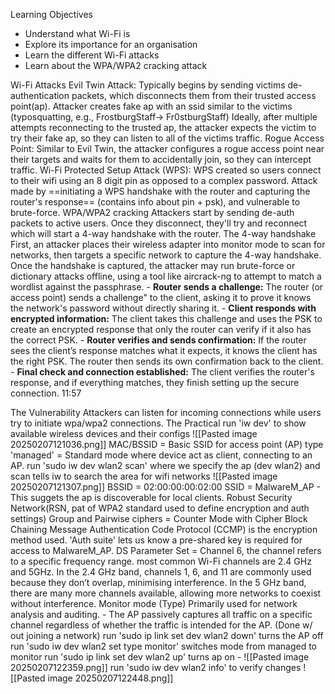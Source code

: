 Learning Objectives
- Understand what Wi-Fi is
- Explore its importance for an organisation
- Learn the different Wi-Fi attacks
- Learn about the WPA/WPA2 cracking attack

Wi-Fi Attacks
	Evil Twin Attack:
		Typically begins by sending victims de-authentication packets, which disconnects them from their trusted access point(ap). Attacker creates fake ap with an ssid similar to the victims (typosquatting, e.g., FrostburgStaff-> Fr0stburgStaff) Ideally, after multiple attempts reconnecting to the trusted ap, the attacker expects the victim to try their fake ap, so they can listen to all of the victims traffic. 
	Rogue Access Point:
		Similar to Evil Twin, the attacker configures a rogue access point near their targets and waits for them to accidentally join, so they can intercept traffic. 
	Wi-Fi Protected Setup Attack (WPS):
		WPS created so users connect to their wifi using an 8 digit pin as opposed to a complex password. Attack made by ==initiating a WPS handshake with the router and capturing the router's response== (contains info about pin + psk), and vulnerable to brute-force. 
WPA/WPA2 cracking
	Attackers start by sending de-auth packets to active users. Once they disconnect, they'll try and reconnect which will start a 4-way handshake with the router. 
	The 4-way handshake
		First, an attacker places their wireless adapter into monitor mode to scan for networks, then targets a specific network to capture the 4-way handshake. Once the handshake is captured, the attacker may run brute-force or dictionary attacks offline, using a tool like aircrack-ng to attempt to match a wordlist against the passphrase.
	- **Router sends a challenge:** The router (or access point) sends a challenge" to the client, asking it to prove it knows the network's password without directly sharing it.
	- **Client responds with encrypted information:** The client takes this challenge and uses the PSK to create an encrypted response that only the router can verify if it also has the correct PSK.
	- **Router verifies and sends confirmation:** If the router sees the client’s response matches what it expects, it knows the client has the right PSK. The router then sends its own confirmation back to the client.
	- **Final check and connection established:** The client verifies the router's response, and if everything matches, they finish setting up the secure connection.
11:57

The Vulnerability 
	Attackers can listen for incoming connections while users try to initiate wpa/wpa2 connections. 
The Practical
	run 'iw dev' to show available wireless devices and their configs
		![[Pasted image 20250207121036.png]]
	MAC/BSSID = Basic SSID for access point (AP)
	type 'managed' = Standard mode where device act as client, connecting to an AP. 
	run 'sudo iw dev wlan2 scan' where we specify the ap (dev wlan2) and scan tells iw to search the area for wifi networks
		![[Pasted image 20250207121307.png]]
	BSSID = 02:00:00:00:02:00
	SSID = MalwareM_AP - This suggets the ap is discoverable for local clients. 
	Robust Security Network(RSN, pat of WPA2 standard used to define encryption and auth settings)
		Group and Pairwise ciphers = Counter Mode with Cipher Block Chaining Message Authentication Code Protocol (CCMP) is the encryption method used. 
		 'Auth suite' lets us know a pre-shared key is required for access to MalwareM_AP. 
		DS Parameter Set = Channel 6, the channel refers to a specific frequency range. 
			most common Wi-Fi channels are 2.4 GHz and 5GHz. In the 2.4 GHz band, channels 1, 6, and 11 are commonly used because they don’t overlap, minimising interference. In the 5 GHz band, there are many more channels available, allowing more networks to coexist without interference.
	Monitor mode (Type)
		Primarily used for network analysis and auditing. 
		- The AP passively captures all traffic on a specific channel regardless of whether the traffic is intended for the AP. (Done w/ out joining a network)
		run 'sudo ip link set dev wlan2 down'
			turns the AP off
		run 'sudo iw dev wlan2 set type monitor'
			switches mode from managed to monitor 
		run 'sudo ip link set dev wlan2 up'
			turns ap on
		- ![[Pasted image 20250207122359.png]]
		run 'sudo iw dev wlan2 info'
			to verify changes
			![[Pasted image 20250207122448.png]]
		